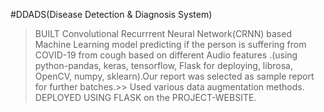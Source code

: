 #DDADS(Disease Detection & Diagnosis System)

>BUILT  Convolutional Recurrrent Neural Network(CRNN) based Machine Learning model predicting if the person is suffering from COVID-19 from cough based on different Audio features .(using python-pandas, keras, tensorflow, Flask for deploying, librosa, OpenCV, numpy, sklearn).Our report was selected as sample report for further batches.>> Used various data augmentation methods.
> DEPLOYED USING FLASK on the PROJECT-WEBSITE.














